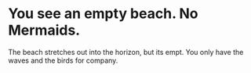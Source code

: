 # You see an empty beach.  No Mermaids.

The beach stretches out into the horizon, but its empt. You only have the waves and the birds for company.